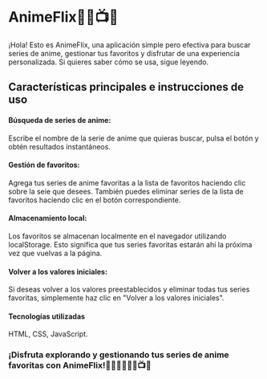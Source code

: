 # AnimeFlix🐱‍👤📺🍿

¡Hola! Esto es AnimeFlix, una aplicación simple pero efectiva para buscar series de anime, gestionar tus favoritos y disfrutar de una experiencia personalizada. Si quieres saber cómo se usa, sigue leyendo.

## Características principales e instrucciones de uso
#### Búsqueda de series de anime:
Escribe el nombre de la serie de anime que quieras buscar, pulsa el botón y obtén resultados instantáneos.

#### Gestión de favoritos:
Agrega tus series de anime favoritas a la lista de favoritos haciendo clic sobre la seie que desees. También puedes eliminar series de la lista de favoritos haciendo clic en el botón correspondiente.

#### Almacenamiento local:
Los favoritos se almacenan localmente en el navegador utilizando localStorage. Esto significa que tus series favoritas estarán ahí la próxima vez que vuelvas a la página.

#### Volver a los valores iniciales:
Si deseas volver a los valores preestablecidos y eliminar todas tus series favoritas, simplemente haz clic en "Volver a los valores iniciales".

#### Tecnologías utilizadas
HTML, CSS, JavaScript.

### ¡Disfruta explorando y gestionando tus series de anime favoritas con AnimeFlix!🐱‍👤🐱‍🏍🐱‍👓📺🍿
